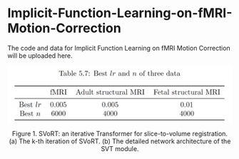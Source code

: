 # Implicit-Function-Learning-on-fMRI-Motion-Correction
The code and data for Implicit Function Learning on fMRI Motion Correction will be uploaded here.


<p align="center">
   <img src="./image/best.png" align="center" width="600">
</p>
<p align="center">Figure 1. SVoRT: an iterative Transformer for slice-to-volume registration. (a) The k-th iteration of SVoRT. (b) The detailed network architecture of the SVT module.<p align="center">
